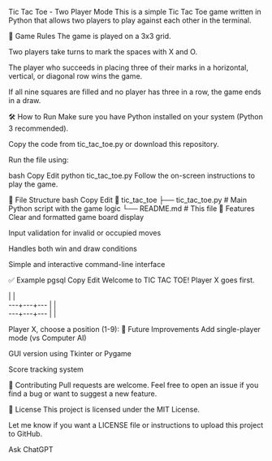  Tic Tac Toe - Two Player Mode
This is a simple Tic Tac Toe game written in Python that allows two players to play against each other in the terminal.

🧠 Game Rules
The game is played on a 3x3 grid.

Two players take turns to mark the spaces with X and O.

The player who succeeds in placing three of their marks in a horizontal, vertical, or diagonal row wins the game.

If all nine squares are filled and no player has three in a row, the game ends in a draw.

🛠️ How to Run
Make sure you have Python installed on your system (Python 3 recommended).

Copy the code from tic_tac_toe.py or download this repository.

Run the file using:

bash
Copy
Edit
python tic_tac_toe.py
Follow the on-screen instructions to play the game.

📂 File Structure
bash
Copy
Edit
📁 tic_tac_toe
├── tic_tac_toe.py    # Main Python script with the game logic
└── README.md         # This file
🔧 Features
Clear and formatted game board display

Input validation for invalid or occupied moves

Handles both win and draw conditions

Simple and interactive command-line interface

✅ Example
pgsql
Copy
Edit
Welcome to TIC TAC TOE!
Player X goes first.

   |   |   
---+---+---
   |   |   
---+---+---
   |   |   

Player X, choose a position (1-9):
🚀 Future Improvements
Add single-player mode (vs Computer AI)

GUI version using Tkinter or Pygame

Score tracking system

🤝 Contributing
Pull requests are welcome. Feel free to open an issue if you find a bug or want to suggest a new feature.

📜 License
This project is licensed under the MIT License.

Let me know if you want a LICENSE file or instructions to upload this project to GitHub.









Ask ChatGPT

